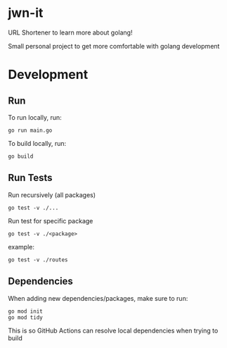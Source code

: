 # jwn-it
URL Shortener to learn more about golang!

Small personal project to get more comfortable with golang development

# Development
## Run
To run locally, run:
```
go run main.go
```
To build locally, run:
```
go build
```

## Run Tests
Run recursively (all packages)
```
go test -v ./...
```

Run test for specific package
```
go test -v ./<package>
```
example:
```
go test -v ./routes
```

## Dependencies
When adding new dependencies/packages, make sure to run:
```
go mod init
go mod tidy
```
This is so GitHub Actions can resolve local dependencies when trying to build